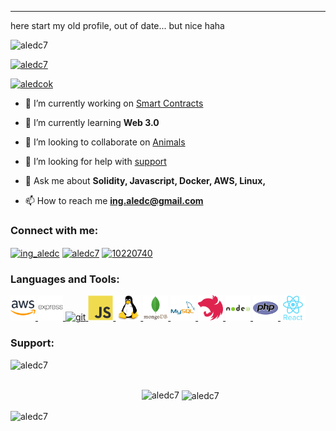 


_________________________________   
here start my old profile, out of date... but nice haha 

 
<p align="left"> <img src="https://komarev.com/ghpvc/?username=aledc7&label=Profile%20views&color=0e75b6&style=flat" alt="aledc7" /> </p>

<p align="left"> <a href="https://github.com/ryo-ma/github-profile-trophy"><img src="https://github-profile-trophy.vercel.app/?username=aledc7" alt="aledc7" /></a> </p>

<p align="left"> <a href="https://twitter.com/aledcok" target="blank"><img src="https://img.shields.io/twitter/follow/aledcok?logo=twitter&style=for-the-badge" alt="aledcok" /></a> </p>

- 🔭 I’m currently working on [Smart Contracts](https://github.com/aledc7/smartContractCrowdFunding)

- 🌱 I’m currently learning **Web 3.0**

- 👯 I’m looking to collaborate on [Animals](https://github.com/aledc7/smartContractCrowdFunding)

- 🤝 I’m looking for help with [support](https://web3js.readthedocs.io/en/v1.5.2/)

- 💬 Ask me about **Solidity, Javascript, Docker, AWS, Linux,**

- 📫 How to reach me **ing.aledc@gmail.com**

<h3 align="left">Connect with me:</h3>
<p align="left">
<a href="https://twitter.com/ing_aledc" target="blank"><img align="center" src="https://raw.githubusercontent.com/rahuldkjain/github-profile-readme-generator/master/src/images/icons/Social/twitter.svg" alt="ing_aledc" height="30" width="40" /></a>
<a href="https://linkedin.com/in/aledc7" target="blank"><img align="center" src="https://raw.githubusercontent.com/rahuldkjain/github-profile-readme-generator/master/src/images/icons/Social/linked-in-alt.svg" alt="aledc7" height="30" width="40" /></a>
<a href="https://stackoverflow.com/users/10220740" target="blank"><img align="center" src="https://raw.githubusercontent.com/rahuldkjain/github-profile-readme-generator/master/src/images/icons/Social/stack-overflow.svg" alt="10220740" height="30" width="40" /></a>
</p>

<h3 align="left">Languages and Tools:</h3>
<p align="left"> <a href="https://aws.amazon.com" target="_blank" rel="noreferrer"> <img src="https://raw.githubusercontent.com/devicons/devicon/master/icons/amazonwebservices/amazonwebservices-original-wordmark.svg" alt="aws" width="40" height="40"/> </a> <a href="https://expressjs.com" target="_blank" rel="noreferrer"> <img src="https://raw.githubusercontent.com/devicons/devicon/master/icons/express/express-original-wordmark.svg" alt="express" width="40" height="40"/> </a> <a href="https://git-scm.com/" target="_blank" rel="noreferrer"> <img src="https://www.vectorlogo.zone/logos/git-scm/git-scm-icon.svg" alt="git" width="40" height="40"/> </a> <a href="https://developer.mozilla.org/en-US/docs/Web/JavaScript" target="_blank" rel="noreferrer"> <img src="https://raw.githubusercontent.com/devicons/devicon/master/icons/javascript/javascript-original.svg" alt="javascript" width="40" height="40"/> </a> <a href="https://www.linux.org/" target="_blank" rel="noreferrer"> <img src="https://raw.githubusercontent.com/devicons/devicon/master/icons/linux/linux-original.svg" alt="linux" width="40" height="40"/> </a> <a href="https://www.mongodb.com/" target="_blank" rel="noreferrer"> <img src="https://raw.githubusercontent.com/devicons/devicon/master/icons/mongodb/mongodb-original-wordmark.svg" alt="mongodb" width="40" height="40"/> </a> <a href="https://www.mysql.com/" target="_blank" rel="noreferrer"> <img src="https://raw.githubusercontent.com/devicons/devicon/master/icons/mysql/mysql-original-wordmark.svg" alt="mysql" width="40" height="40"/> </a> <a href="https://nestjs.com/" target="_blank" rel="noreferrer"> <img src="https://raw.githubusercontent.com/devicons/devicon/master/icons/nestjs/nestjs-plain.svg" alt="nestjs" width="40" height="40"/> </a> <a href="https://nodejs.org" target="_blank" rel="noreferrer"> <img src="https://raw.githubusercontent.com/devicons/devicon/master/icons/nodejs/nodejs-original-wordmark.svg" alt="nodejs" width="40" height="40"/> </a> <a href="https://www.php.net" target="_blank" rel="noreferrer"> <img src="https://raw.githubusercontent.com/devicons/devicon/master/icons/php/php-original.svg" alt="php" width="40" height="40"/> </a> <a href="https://reactjs.org/" target="_blank" rel="noreferrer"> <img src="https://raw.githubusercontent.com/devicons/devicon/master/icons/react/react-original-wordmark.svg" alt="react" width="40" height="40"/> </a> </p>

<h3 align="left">Support:</h3>
<p><a href="https://www.buymeacoffee.com/aledc7"> <img align="left" src="https://cdn.buymeacoffee.com/buttons/v2/default-yellow.png" height="50" width="210" alt="aledc7" /></a></p><br><br>

<p><img align="left" src="https://github-readme-stats.vercel.app/api/top-langs?username=aledc7&show_icons=true&locale=en&layout=compact" alt="aledc7" /></p>

<p>&nbsp;<img align="center" src="https://github-readme-stats.vercel.app/api?username=aledc7&show_icons=true&locale=en" alt="aledc7" /></p>

<p><img align="center" src="https://github-readme-streak-stats.herokuapp.com/?user=aledc7&" alt="aledc7" /></p>

<!--
**aledc7/aledc7** is a ✨ _special_ ✨ repository because its `README.md` (this file) appears on your GitHub profile.

Here are some ideas to get you started:

- 🔭 I’m currently working on ...
- 🌱 I’m currently learning ...
- 👯 I’m looking to collaborate on ...
- 🤔 I’m looking for help with ...
- 💬 Ask me about ...
- 📫 How to reach me: ...
- 😄 Pronouns: ...
- ⚡ Fun fact: ...
-->
